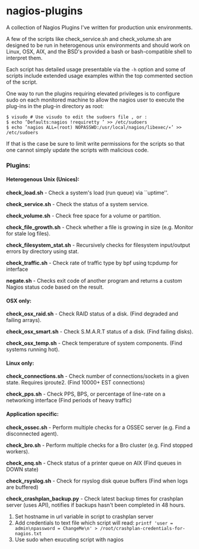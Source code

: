 nagios-plugins
==============

A collection of Nagios Plugins I've written for production unix environments.

A few of the scripts like check_service.sh and check_volume.sh are designed to
be run in heterogenous unix environments and should work on Linux, OSX, AIX, and
the BSD's provided a bash or bash-compatible shell to interpret them.

Each script has detailed usage presentable via the `-h` option and some of
scripts include extended usage examples within the top commented section of the script.

One way to run the plugins requiring elevated privileges is to
configure sudo on each monitored machine to allow the nagios
user to execute the plug-ins in the plug-in directory as root:
```
$ visudo # Use visudo to edit the sudoers file , or :
$ echo ’Defaults:nagios !requiretty ’ >> /etc/sudoers
$ echo ’nagios ALL=(root) NOPASSWD:/usr/local/nagios/libexec/∗’ >> /etc/sudoers
```

If that is the case be sure to limit write permissions for the scripts so that
one cannot simply update the scripts with malicious code.

### Plugins:

#### Heterogenous Unix (Unices):

**check_load.sh** - Check a system's load (run queue) via ``uptime''.

**check_service.sh** - Check the status of a system service.

**check_volume.sh** - Check free space for a volume or partition.

**check_file_growth.sh** - Check whether a file is growing in size (e.g. Monitor for stale log files).

**check_filesystem_stat.sh** - Recursively checks for filesystem input/output errors by directory using stat.

**check_traffic.sh** - Check rate of  traffic type by bpf using tcpdump for interface

**negate.sh** - Checks exit code of another program and returns a custom Nagios status code based on the result.

#### OSX only:

**check_osx_raid.sh** - Check RAID status of a disk. (Find degraded and failing arrays).

**check_osx_smart.sh** - Check S.M.A.R.T status of a disk. (Find failing disks).

**check_osx_temp.sh** - Check temperature of system components. (Find systems running hot).

#### Linux only:

**check_connections.sh** - Check number of connections/sockets in a given state. Requires iproute2. (Find 10000+ EST connections)

**check_pps.sh** - Check PPS, BPS, or percentage of line-rate on a networking interface (Find periods of heavy traffic)

#### Application specific:

**check_ossec.sh** - Perform multiple checks for a OSSEC server (e.g. Find a disconnected agent).

**check_bro.sh** - Perform multiple checks for a Bro cluster (e.g. Find stopped workers).

**check_enq.sh** - Check status of a printer queue on AIX (Find queues in DOWN state)

**check_rsyslog.sh** - Check for rsyslog disk queue buffers (Find when logs are buffered)

**check_crashplan_backup.py** - Check latest backup times for crashplan server (uses API), notifies if backups hasn't been completed in 48 hours.
1. Set hostname in url variable in script to crashplan server
2. Add credentials to text file which script will read: `printf 'user = admin\npassword = ChangeMe\n' > /root/crashplan-credentials-for-nagios.txt`
3. Use sudo when exucuting script with nagios
